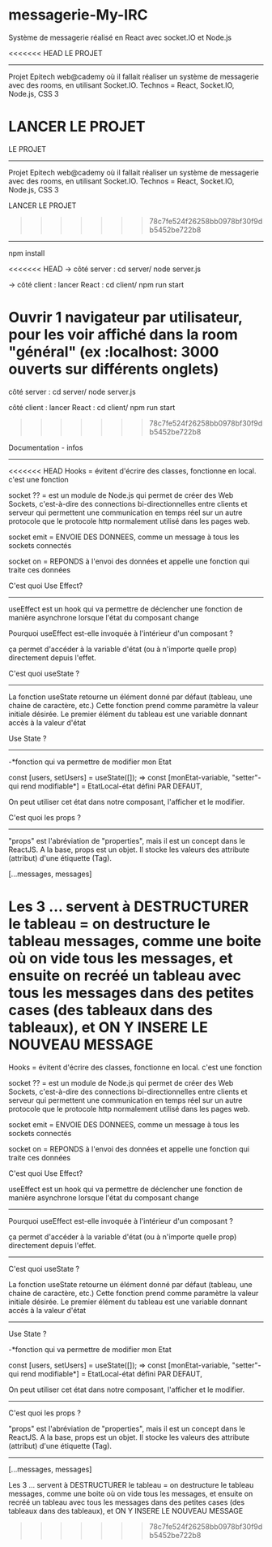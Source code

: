 
# messagerie-My-IRC
Système de messagerie réalisé en React avec socket.IO et Node.js

<<<<<<< HEAD
LE PROJET
*********

Projet Epitech web@cademy où il fallait réaliser un système de messagerie avec des rooms, en utilisant Socket.IO. Technos = React, Socket.IO, Node.js, CSS 3

LANCER LE PROJET
=======




LE PROJET
*********
Projet Epitech web@cademy où il fallait réaliser un système de messagerie avec des rooms, en utilisant Socket.IO.
Technos = React, Socket.IO, Node.js, CSS 3


LANCER LE PROJET 
>>>>>>> 78c7fe524f26258bb0978bf30f9db5452be722b8
****************

npm install

<<<<<<< HEAD
-> côté server : cd server/ node server.js

-> côté client : lancer React : cd client/ npm run start

Ouvrir 1 navigateur par utilisateur, pour les voir affiché dans la room "général" (ex :localhost: 3000 ouverts sur différents onglets)
=======
côté server : cd server/ node server.js

côté client : lancer React : cd client/ npm run start
>>>>>>> 78c7fe524f26258bb0978bf30f9db5452be722b8

Documentation - infos
*********************

<<<<<<< HEAD
Hooks = évitent d'écrire des classes, fonctionne en local. c'est une fonction

socket ?? = est un module de Node.js qui permet de créer des Web Sockets, c'est-à-dire des connections bi-directionnelles entre clients et serveur qui permettent une communication en temps réel sur un autre protocole que le protocole http normalement utilisé dans les pages web.

socket emit = ENVOIE DES DONNEES, comme un message à tous les sockets connectés

socket on = REPONDS à l'envoi des données et appelle une fonction qui traite ces données

C'est quoi Use Effect?
**********************

useEffect est un hook qui va permettre de déclencher une fonction de manière asynchrone lorsque l'état du composant change

Pourquoi useEffect est-elle invoquée à l'intérieur d'un composant ?

ça permet d'accéder à la variable d'état (ou à n'importe quelle prop) directement depuis l'effet.

C'est quoi useState ?
*********************

La fonction useState retourne un élément donné par défaut (tableau, une chaine de caractère, etc.) Cette fonction prend comme paramètre la valeur initiale désirée. Le premier élément du tableau est une variable donnant accès à la valeur d'état

Use State ?
***********

-*fonction qui va permettre de modifier mon Etat

const [users, setUsers] = useState([]); => const [monEtat-variable, "setter"-qui rend modifiable*] = EtatLocal-état défini PAR DEFAUT,

On peut utiliser cet état dans notre composant, l'afficher et le modifier.

C'est quoi les props ?
**********************

"props" est l'abréviation de "properties", mais il est un concept dans le ReactJS. A la base, props est un objet. Il stocke les valeurs des attribute (attribut) d'une étiquette (Tag).

[...messages, messages]

Les 3 ... servent à DESTRUCTURER le tableau = on destructure le tableau messages, comme une boite où on vide tous les messages, et ensuite on recréé un tableau avec tous les messages dans des petites cases (des tableaux dans des tableaux), et ON Y INSERE LE NOUVEAU MESSAGE
=======
Hooks =
évitent d'écrire des classes, fonctionne en local.
c'est une fonction

socket ?? =
est un module de Node.js qui permet de créer des Web Sockets, c'est-à-dire des connections bi-directionnelles entre clients et serveur qui permettent une communication en temps réel sur un autre protocole que le protocole http normalement utilisé dans les pages web. 

socket emit =
ENVOIE DES DONNEES, comme un message à tous les sockets connectés

socket on =
REPONDS à l'envoi des données et appelle une fonction qui traite ces données

C'est quoi Use Effect?

useEffect est un hook qui va permettre de déclencher une fonction de manière asynchrone lorsque l'état du composant change
*********************************
Pourquoi useEffect est-elle invoquée à l'intérieur d'un composant ? 

ça permet d'accéder à la variable d'état (ou à n'importe quelle prop) directement depuis l'effet.
***********************************
C'est quoi useState ?

La fonction useState retourne un élément donné par défaut (tableau, une chaine de caractère, etc.) Cette fonction prend comme paramètre la valeur initiale désirée. Le premier élément du tableau est une variable donnant accès à la valeur d'état
************************
Use State ?

-*fonction qui va permettre de modifier mon Etat

const [users, setUsers] = useState([]);
    => const [monEtat-variable, "setter"-qui rend modifiable*] = EtatLocal-état défini PAR DEFAUT, 

On peut utiliser cet état dans notre composant, l'afficher et le modifier.
***********************************
C'est quoi les props ?

"props" est l'abréviation de "properties", mais il est un concept dans le ReactJS. A la base, props est un objet. Il stocke les valeurs des attribute (attribut) d'une étiquette (Tag).
********************************
[...messages, messages]

Les 3 ... servent à DESTRUCTURER le tableau = on destructure le tableau messages, comme une boite où on vide tous les messages, et ensuite on recréé un tableau avec tous les messages dans des petites cases (des tableaux dans des tableaux), et ON Y INSERE LE NOUVEAU MESSAGE


>>>>>>> 78c7fe524f26258bb0978bf30f9db5452be722b8
